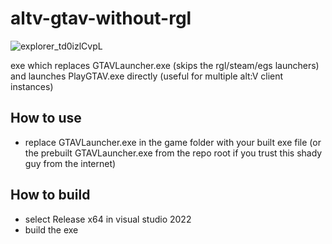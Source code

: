 # altv-gtav-without-rgl

![explorer_td0izlCvpL](https://user-images.githubusercontent.com/54737754/208138368-bdab7fbb-92ef-41c7-95bd-561d3f7ec296.gif)



exe which replaces GTAVLauncher.exe (skips the rgl/steam/egs launchers) and launches PlayGTAV.exe directly (useful for multiple alt:V client instances)

## How to use
* replace GTAVLauncher.exe in the game folder with your built exe file (or the prebuilt GTAVLauncher.exe from the repo root if you trust this shady guy from the internet)

## How to build
* select Release x64 in visual studio 2022
* build the exe
